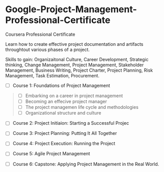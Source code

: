 # Google-Project-Management-Professional-Certificate
Coursera Professional Certificate 

Learn how to create effective project documentation and artifacts throughtout various phases of a project. 


Skills to gain: Organizaitonal Culture, Career Development, Strategic thinking, Change Management, Project Management, Stakeholder Management, Business Writing, Project Charter, Project Planning, Risk Management, Task Estimation, Procurement.


- [ ] Course 1: Foundations of Project Management
> - [ ] Embarking on a career in project management
> - [ ] Becoming an effecive project manager
> - [ ] The project managemen life cycle and methodologies
> - [ ] Organizational structure and culture
    
- [ ] Course 2: Project Initiaion: Starting a Successful Projec

- [ ] Course 3: Project Planning: Putting It All Together

- [ ]  Course 4: Project Execution: Running the Project

- [ ] Course 5: Agile Project Management

- [ ] Course 6: Capstone: Applying Project Management in the Real World. 
